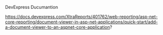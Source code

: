 DevExpress Ducumantion 


https://docs.devexpress.com/XtraReports/401762/web-reporting/asp-net-core-reporting/document-viewer-in-asp-net-applications/quick-start/add-a-document-viewer-to-an-aspnet-core-application?
